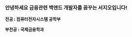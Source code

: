 ### 안녕하세요 금융관련 백엔드 개발자를 꿈꾸는 서지오입니다!
**전공 : 컴퓨터전자시스템 공학부**

**부전공 : 국제금융학과**



<!--
**seo-jio/seo-jio** is a ✨ _special_ ✨ repository because its `README.md` (this file) appears on your GitHub profile.

Here are some ideas to get you started:

- 🔭 I’m currently working on ...
- 🌱 I’m currently learning ...
- 👯 I’m looking to collaborate on ...
- 🤔 I’m looking for help with ...
- 💬 Ask me about ...
- 📫 How to reach me: ...
- 😄 Pronouns: ...
- ⚡ Fun fact: ...
-->

